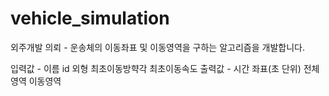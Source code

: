 # vehicle_simulation
외주개발 의뢰 - 운송체의 이동좌표 및 이동영역을 구하는 알고리즘을 개발합니다.

입력값 - 이름 id 외형 최초이동방햑각 최초이동속도
출력값 - 시간 좌표(초 단위) 전체영역 이동영역
